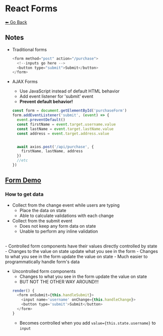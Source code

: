 # React Forms
[⬅ Go Back](/week4.md)

## Notes
- Traditional forms
  ```Javascript
  <form method="post" action="/purchase">
    <!--inputs go here -->
    <button type="submit">Submit</button>
  </form>
  ```

- AJAX Forms
  - Use JavaScript instead of default HTML behavior
  - Add event listener for 'submit' event
  - **Prevent default behavior!**
  ```Javascript
  const form = document.getElementById('purchaseForm')
  form.addEventListener('submit', (event) => {
    event.preventDefault()
    const firstName = event.target.username.value
    const lastName = event.target.lastName.value
    const address = event.target.address.value


    await axios.post('/api/purchase', {
      firstName, lastName, address
    })
    //etc
  })

  ```
## [Form Demo](SignUpForm.js)

### How to get data
- Collect from the change event while users are typing
  - Place the data on state
  - Able to calculate validations with each change
- Collect from the submit event
  - Does not keep any form data on state
  - Unable to perform any inline validation

<br>
- Controlled form components have their values directly controlled by state
  - Changes to the value on state update what you see in the form
  - Changes to what you see in the form update the value on state
  - Much easier to programmatically handle form's data

- Uncontrolled form components
  - Changes to what you see in the form update the value on state
  - BUT NOT THE OTHER WAY AROUND!!!
  ```Javascript
  render() {
    <form onSubmit={this.handleSubmit}>
      <input name='username' onChange={this.handleChange}>
      <button type='submit'>Submit</button>
    </form>
  }
  ```
    - Becomes controlled when you add `value={this.state.username}` to `input`
